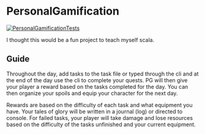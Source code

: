 # PersonalGamification

[![PersonalGamificationTests](https://github.com/collinarnett/PersonalGamification/actions/workflows/main.yaml/badge.svg?branch=main)](https://github.com/collinarnett/PersonalGamification/actions/workflows/main.yaml)

I thought this would be a fun project to teach myself scala.

## Guide

Throughout the day, add tasks to the task file or typed through the cli and at the end of the day use the cli to complete your quests. PG will then give your player a reward based on the tasks completed for the day. You can then organize your spoils and equip your character for the next day.

Rewards are based on the difficulty of each task and what equipment you have.
Your tales of glory will be written in a journal (log) or directed to console.
For failed tasks, your player will take damage and lose resources based on the difficulty of the tasks unfinished and your current equipment.
